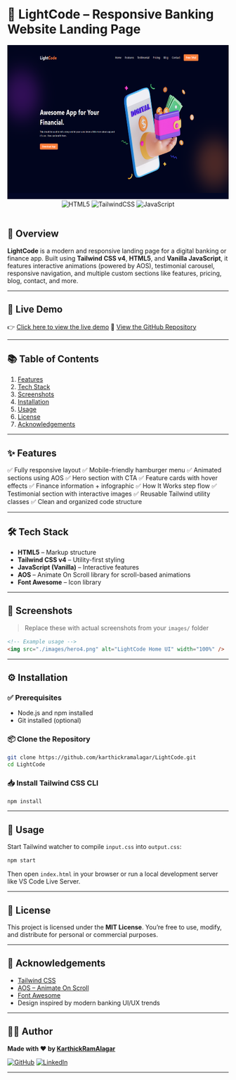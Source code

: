 # 💸 LightCode – Responsive Banking Website Landing <span style="text-center">Page</span>

<div align="center">
  <img src="src/images/screen.png" alt="LightCode Banner" width="650" height='350' />
  <br />

  <img src="https://img.shields.io/badge/-HTML5-black?style=for-the-badge&logo=html5&logoColor=white&color=E34F26" alt="HTML5" />
  <img src="https://img.shields.io/badge/-TailwindCSS-black?style=for-the-badge&logo=tailwind-css&logoColor=white&color=38B2AC" alt="TailwindCSS" />
  <img src="https://img.shields.io/badge/-JavaScript-black?style=for-the-badge&logo=javascript&logoColor=black&color=F7DF1E" alt="JavaScript" />
</div>

<br/>

## 📝 Overview

**LightCode** is a modern and responsive landing page for a digital banking or finance app. Built using **Tailwind CSS v4**, **HTML5**, and **Vanilla JavaScript**, it features interactive animations (powered by AOS), testimonial carousel, responsive navigation, and multiple custom sections like features, pricing, blog, contact, and more.

---

## 📍 Live Demo

👉 [Click here to view the live demo](https://karthickramalagar.github.io/LightCode/)
📁 [View the GitHub Repository](https://github.com/karthickramalagar/LightCode)

---

## 📚 Table of Contents

1. [Features](#features)
2. [Tech Stack](#tech-stack)
3. [Screenshots](#screenshots)
4. [Installation](#installation)
5. [Usage](#usage)
6. [License](#license)
7. [Acknowledgements](#acknowledgements)

---

## ✨ Features

✅ Fully responsive layout
✅ Mobile-friendly hamburger menu
✅ Animated sections using AOS
✅ Hero section with CTA
✅ Feature cards with hover effects
✅ Finance information + infographic
✅ How It Works step flow
✅ Testimonial section with interactive images
✅ Reusable Tailwind utility classes
✅ Clean and organized code structure

---

## 🛠 Tech Stack

* **HTML5** – Markup structure
* **Tailwind CSS v4** – Utility-first styling
* **JavaScript (Vanilla)** – Interactive features
* **AOS** – Animate On Scroll library for scroll-based animations
* **Font Awesome** – Icon library

---

## 📸 Screenshots

> Replace these with actual screenshots from your `images/` folder

```html
<!-- Example usage -->
<img src="./images/hero4.png" alt="LightCode Home UI" width="100%" />
```

---

## ⚙️ Installation

### ✅ Prerequisites

* Node.js and npm installed
* Git installed (optional)

### 📦 Clone the Repository

```bash
git clone https://github.com/karthickramalagar/LightCode.git
cd LightCode
```

### 📥 Install Tailwind CSS CLI

```bash
npm install
```

---

## 🚀 Usage

Start Tailwind watcher to compile `input.css` into `output.css`:

```bash
npm start
```

Then open `index.html` in your browser or run a local development server like VS Code Live Server.

---

## 📄 License

This project is licensed under the **MIT License**.
You’re free to use, modify, and distribute for personal or commercial purposes.

---

## 🙏 Acknowledgements

* [Tailwind CSS](https://tailwindcss.com)
* [AOS – Animate On Scroll](https://michalsnik.github.io/aos/)
* [Font Awesome](https://fontawesome.com)
* Design inspired by modern banking UI/UX trends

---

## 👨‍💻 Author

**Made with ❤️ by [KarthickRamAlagar](https://github.com/karthickramalagar)**

[![GitHub](https://img.shields.io/badge/-GitHub-000?style=for-the-badge\&logo=github)](https://github.com/karthickramalagar)
[![LinkedIn](https://img.shields.io/badge/-LinkedIn-0077B5?style=for-the-badge\&logo=linkedin\&logoColor=white)](https://linkedin.com/in/karthickramalagar)

---


